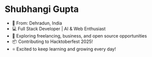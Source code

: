 # Shubhangi Gupta

- 🌸 From: Dehradun, India  
- 💻 Full Stack Developer | AI & Web Enthusiast  
- 🚀 Exploring freelancing, business, and open source opportunities  
- 📦 Contributing to Hacktoberfest 2025!
- ⭐ Excited to keep learning and growing every day!
